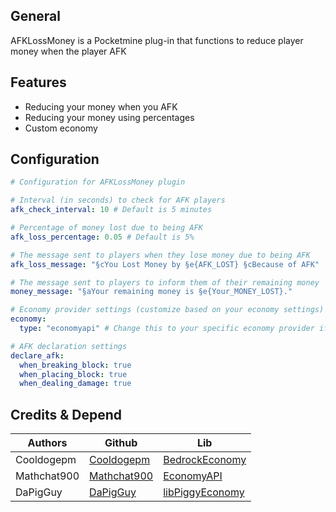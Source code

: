 ## General
AFKLossMoney is a Pocketmine plug-in that functions to reduce player money when the player AFK

## Features
- Reducing your money when you AFK
- Reducing your money using percentages
- Custom economy
  
## Configuration
```yaml
# Configuration for AFKLossMoney plugin

# Interval (in seconds) to check for AFK players
afk_check_interval: 10 # Default is 5 minutes

# Percentage of money lost due to being AFK
afk_loss_percentage: 0.05 # Default is 5%

# The message sent to players when they lose money due to being AFK
afk_loss_message: "§cYou Lost Money by §e{AFK_LOST} §cBecause of AFK"

# The message sent to players to inform them of their remaining money
money_message: "§aYour remaining money is §e{Your_MONEY_LOST}."

# Economy provider settings (customize based on your economy settings)
economy:
  type: "economyapi" # Change this to your specific economy provider if needed (bedrockeconomy/economyapi)

# AFK declaration settings
declare_afk:
  when_breaking_block: true
  when_placing_block: true
  when_dealing_damage: true
```

## Credits & Depend
| Authors | Github | Lib |
|---------|--------|-----|
| Cooldogepm | [Cooldogepm](https://github.com/cooldogepm) | [BedrockEconomy](https://github.com/cooldogepm/BedrockEconomy) |
| Mathchat900 | [Mathchat900](https://github.com/mathchat900) | [EconomyAPI](https://github.com/mathchat900/EconomyAPI-PM5) |
| DaPigGuy | [DaPigGuy](https://github.com/DaPigGuy) | [libPiggyEconomy](https://github.com/DaPigGuy/libPiggyEconomy) |
